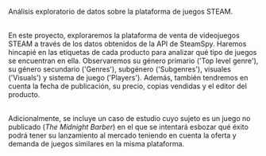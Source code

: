 Análisis exploratorio de datos sobre la plataforma de juegos STEAM.<br><br>

En este proyecto, exploraremos la plataforma de venta de videojuegos STEAM a través de los datos obtenidos de la API de SteamSpy. Haremos hincapié en las etiquetas de cada producto para analizar qué tipo de juegos se encuentran en ella. Observaremos su género primario ('Top level genre'), su género secundario ('Genres'), subgénero ('Subgenres'), visuales ('Visuals') y sistema de juego ('Players'). Además, también tendremos en cuenta la fecha de publicación, su precio, copias vendidas y el editor del producto.<br><br>

Adicionalmente, se incluye un caso de estudio cuyo sujeto es un juego no publicado (*The Midnight Barber*) en el que se intentará esbozar qué éxito podrá tener su lanzamiento al mercado teniendo en cuenta la oferta y demanda de juegos similares en la misma plataforma.
